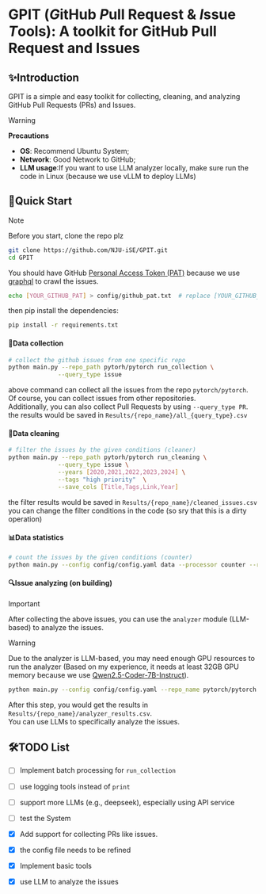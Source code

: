 # GPIT (*G*itHub *P*ull Request & *I*ssue *T*ools): A toolkit for GitHub Pull Request and Issues

## ✨️Introduction
GPIT is a simple and easy toolkit for collecting, cleaning, and analyzing GitHub Pull Requests (PRs) and Issues.

> [!WARNING]
> **Precautions**
> - **OS**: Recommend Ubuntu System;
> - **Network**: Good Network to GitHub; 
> - **LLM usage**:If you want to use LLM analyzer locally, make sure run the code in Linux (because we use vLLM to deploy LLMs)


## 🌠Quick Start

> [!Note] 
> Before you start, clone the repo plz
> ```bash
> git clone https://github.com/NJU-iSE/GPIT.git
> cd GPIT
> ```
> 
> You should have GitHub [Personal Access Token (PAT)](https://docs.github.com/en/authentication/keeping-your-account-and-data-secure/managing-your-personal-access-tokens) because we use [graphql](https://docs.github.com/en/graphql) to crawl the issues.
> ```bash
>echo [YOUR_GITHUB_PAT] > config/github_pat.txt  # replace [YOUR_GITHUB_PAT] with your GitHub PAT
>```
>
> then pip install the dependencies:
> ```bash
> pip install -r requirements.txt
>```


#### 📩Data collection
```bash
# collect the github issues from one specific repo
python main.py --repo_path pytorh/pytorch run_collection \
              --query_type issue
```
above command can collect all the issues from the repo `pytorch/pytorch`.  
Of course, you can collect issues from other repositories.  
Additionally, you can also collect Pull Requests by using `--query_type PR`.  
the results would be saved in `Results/{repo_name}/all_{query_type}.csv`  

#### 🧹Data cleaning
```bash
# filter the issues by the given conditions (cleaner)
python main.py --repo_path pytorh/pytorch run_cleaning \
              --query_type issue \
              --years [2020,2021,2022,2023,2024] \
              --tags "high priority"  \
              --save_cols [Title,Tags,Link,Year]
```
the filter results would be saved in `Results/{repo_name}/cleaned_issues.csv`  
you can change the filter conditions in the code (so sry that this is a dirty operation)

#### 📊Data statistics
```bash
# count the issues by the given conditions (counter)
python main.py --config config/config.yaml data --processor counter --repo_name pytorch/pytorch
```

#### 🔍️Issue analyzing (on building)
> [!IMPORTANT]
> 
> After collecting the above issues, you can use the `analyzer` module (LLM-based) to analyze the issues.

> [!WARNING]
> 
> Due to the analyzer is LLM-based, you may need enough GPU resources to run the analyzer
> (Based on my experience, it needs at least 32GB GPU memory because we use [Qwen2.5-Coder-7B-Instruct](https://huggingface.co/Qwen/Qwen2.5-Coder-7B-Instruct)).

```bash
python main.py --config config/config.yaml --repo_name pytorch/pytorch analyze
```

After this step, you would get the results in `Results/{repo_name}/analyzer_results.csv`.  
You can use LLMs to specifically analyze the issues.

## 🛠️TODO List
- [ ] Implement batch processing for `run_collection`
- [ ] use logging tools instead of `print`
- [ ] support more LLMs (e.g., deepseek), especially using API service
- [ ] test the System
- [x] Add support for collecting PRs like issues. 
- [x] the config file needs to be refined
- [x] Implement basic tools
- [x] use LLM to analyze the issues

